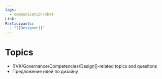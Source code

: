 ```yaml
---
tags:
  - communication/chat
Link: 
Participants:
  - "[[Designer]]"
---
```

# Topics
- [[VK/Governance/Competencies/Design]]-related topics and quesitons
- Предложение идей по дизайну